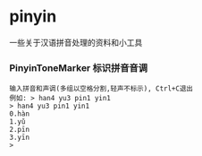 # pinyin
一些关于汉语拼音处理的资料和小工具
### PinyinToneMarker 标识拼音音调
```
输入拼音和声调(多组以空格分割,轻声不标示), Ctrl+C退出
例如: > han4 yu3 pin1 yin1
> han4 yu3 pin1 yin1
0.hàn
1.yǔ
2.pīn
3.yīn
>
```
